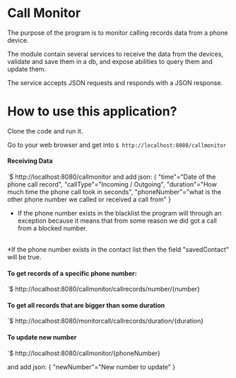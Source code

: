 # <h1> Call Monitor</h1>

The purpose of the program is to monitor calling records data from a phone device.

The module contain several services to receive the data from the devices, validate and save them in a db, and expose abilities to query them and update them.

The service accepts JSON requests and responds with a JSON response.

<h1> How to use this application? </h1>

Clone the code and run it.

Go to your web browser and get into `$ http://localhost:8080/callmonitor`

<h4> Receiving Data </h4>

`$ http://localhost:8080/callmonitor
and add json: 
{
"time"="Date of the phone call record",
"callType"="Incoming / Outgoing",
"duration"="How much time the phone call took in seconds",
"phoneNumber"="what is the other phone number we called or received a call from"
}

* If the phone number exists in the blacklist the program will through an exception because it means that from some reason we did got a call from a blocked number.
<br>
*If the phone number exists in the contact list then the field "savedContact" will be true.

<h4> To get records of a specific phone number:  </h4>

`$ http://localhost:8080/callmonitor/callrecords/number/{number}

<h4> To get  all records that are bigger than some duration </h4>

`$ http://localhost:8080/monitorcall/callrecords/duration/{duration}

<h4> To update new number </h4>

`$ http://localhost:8080/callmonitor/{phoneNumber}

and add json: 
{
"newNumber"="New number to update"
}
